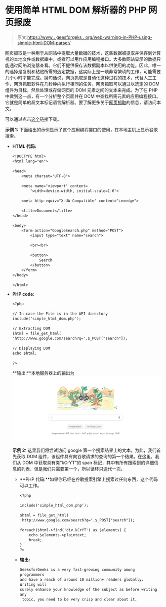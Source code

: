 # 使用简单 HTML DOM 解析器的 PHP 网页报废

> 原文:[https://www . geesforgeks . org/web-warning-in-PHP-using-simple-html-DOM-parser/](https://www.geeksforgeeks.org/web-scrapping-in-php-using-simple-html-dom-parser/)

网页抓取是一种用于从网站中提取大量数据的技术，这些数据被提取并保存到计算机的本地文件或数据库中，或者可以用作应用编程接口。大多数网站显示的数据只能通过网络浏览器查看。它们不提供保存该数据副本以供使用的功能。因此，唯一的选择是复制和粘贴所需的选定数据，这实际上是一项非常繁琐的工作，可能需要几个小时才能完成。换句话说，网页抓取是自动化这种过程的技术，代替人工工作，网页抓取软件在几秒钟内执行相同的任务。网页抓取可以通过以选定的 DOM 组件为目标，然后处理或存储网页的 DOM 元素之间的文本来完成。为了在 PHP 中做到这一点，有一个分析整个页面并在 DOM 中查找所需元素的应用编程接口。它就是简单的超文本标记语言解析器。要了解更多关于[网页抓取](https://www.geeksforgeeks.org/introduction-to-web-scraping/)的信息，请访问本文。

可以通过点击[这个](https://sourceforge.net/projects/simplehtmldom/)链接下载。

**示例 1:** 下面给出的示例显示了这个应用编程接口的使用，在本地主机上显示谷歌搜索。

*   **HTML 代码:**

    ```
    <!DOCTYPE html>
    <html lang="en">

    <head>
        <meta charset="UTF-8">

        <meta name="viewport" content=
            "width=device-width, initial-scale=1.0">

        <meta http-equiv="X-UA-Compatible" content="ie=edge">

        <title>Document</title>
    </head>

    <body>
        <form action="GoogleSearch.php" method="POST">
            <input type="text" name="search">

            <br><br>

            <button>
                Search
            </button>
        </form>
    </body>

    </html>
    ```

*   **PHP code:**

    ```
    <?php

    // In case the File is in the API directory 
    include('simple_html_dom.php');

    // Extracting DOM
    $html = file_get_html(
    'http://www.google.com/search?q='.$_POST["search"]);

    // Displaying DOM
    echo $html;

    ?>
    ```

    **输出:**本地服务器上的输出为
    ![](img/7218853741bef80e17ad2a453eaa5530.png)

    **示例 2:** 这里我们将尝试访问 google 第一个搜索结果上的文本。为此，我们首先获取 DOM 组件，该组件具有向谷歌请求的查询的第一个结果。在这里，我们从 DOM 中获取具有类“kCrYT”的 span 标记，其中有所有搜索到的详细信息的列表，但是我们只需要第一个，所以循环只迭代一次。

    *   **PHP 代码:**如果你已经在谷歌搜索引擎上搜索过任何东西，这个代码可以工作。

        ```
        <?php

        include('simple_html_dom.php');

        $html = file_get_html(
        'http://www.google.com/search?q='.$_POST["search"]);

        foreach($html->find('div.kCrYT') as $elements) {
            echo $elements->plaintext;
            break;
        }
        ?>
        ```

    *   **输出:**

        ```
        GeeksforGeeks is a very fast-growing community among programmers
        and have a reach of around 10 million+ readers globally. Writing will
        surely enhance your knowledge of the subject as before writing any
         topic, you need to be very crisp and clear about it.
        ```
